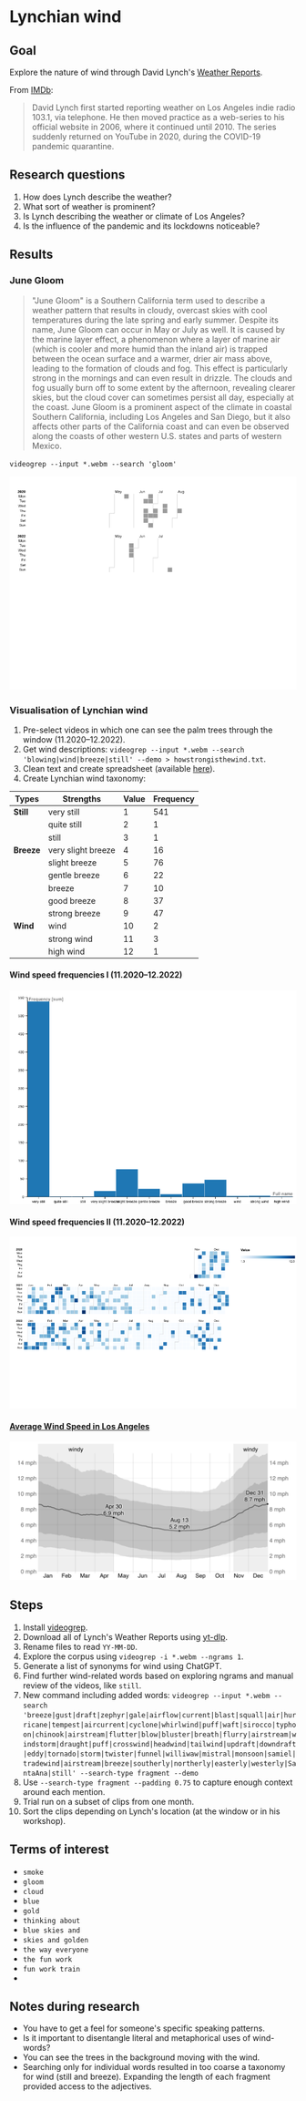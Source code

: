 # Lynchian wind

## Goal
Explore the nature of wind through David Lynch's [Weather Reports](https://www.youtube.com/playlist?list=PLTPQcjlcvvXExy6Ti4TccyRvwntL00b2w).

From [IMDb](https://www.imdb.com/title/tt12313750/trivia/?ref_=tt_trv_trv):
> David Lynch first started reporting weather on Los Angeles indie radio 103.1, via telephone. He then moved practice as a web-series to his official website in 2006, where it continued until 2010. The series suddenly returned on YouTube in 2020, during the COVID-19 pandemic quarantine.

## Research questions
1. How does Lynch describe the weather?
2. What sort of weather is prominent?
3. Is Lynch describing the weather or climate of Los Angeles?
4. Is the influence of the pandemic and its lockdowns noticeable? 

## Results
### June Gloom
> "June Gloom" is a Southern California term used to describe a weather pattern that results in cloudy, overcast skies with cool temperatures during the late spring and early summer. Despite its name, June Gloom can occur in May or July as well. It is caused by the marine layer effect, a phenomenon where a layer of marine air (which is cooler and more humid than the inland air) is trapped between the ocean surface and a warmer, drier air mass above, leading to the formation of clouds and fog.
> This effect is particularly strong in the mornings and can even result in drizzle. The clouds and fog usually burn off to some extent by the afternoon, revealing clearer skies, but the cloud cover can sometimes persist all day, especially at the coast.
> June Gloom is a prominent aspect of the climate in coastal Southern California, including Los Angeles and San Diego, but it also affects other parts of the California coast and can even be observed along the coasts of other western U.S. states and parts of western Mexico.

`videogrep --input *.webm --search 'gloom'`

![](https://github.com/mhep/lynchian-wind/blob/main/img/gloom.png)

### Visualisation of Lynchian wind
1. Pre-select videos in which one can see the palm trees through the window (11.2020–12.2022).
2. Get wind descriptions: `videogrep --input *.webm --search 'blowing|wind|breeze|still' --demo > howstrongisthewind.txt`.
3. Clean text and create spreadsheet (available [here](https://github.com/mhep/lynchian-wind/blob/main/data/lynchian-wind.csv)).
4. Create Lynchian wind taxonomy:

| **Types**  | **Strengths**      | **Value** | **Frequency** |
|------------|--------------------|-----------|---------------|
| **Still**  | very still         |         1 | 		   541|
|            | quite still        |         2 |				 1|
|            | still              |         3 |				 1|
| **Breeze** | very slight breeze |         4 |				16|
|            | slight breeze      |         5 |				76|
|            | gentle breeze      |         6 |				22|
|            | breeze             |         7 |				10|
|            | good breeze        |         8 |				37|
|            | strong breeze      |         9 |				47|
| **Wind**   | wind               |        10 |				 2|
|            | strong wind        |        11 |				 3|
|            | high wind          |        12 |				 1|

#### Wind speed frequencies I (11.2020–12.2022)
![](https://github.com/mhep/lynchian-wind/blob/main/img/wind-strength-frequency.png)

#### Wind speed frequencies II (11.2020–12.2022)
![](https://github.com/mhep/lynchian-wind/blob/main/img/wind-over-year.png)

#### [Average Wind Speed in Los Angeles](https://weatherspark.com/y/1705/Average-Weather-in-Los-Angeles-California-United-States-Year-Round#Figures-WindSpeed)
![](https://github.com/mhep/lynchian-wind/blob/main/img/average-la-windspeed.png)


## Steps
1. Install [videogrep](https://github.com/antiboredom/videogrep).
2. Download all of Lynch's Weather Reports using [yt-dlp](https://github.com/yt-dlp/yt-dlp).
3. Rename files to read `YY-MM-DD`.
3. Explore the corpus using `videogrep -i *.webm --ngrams 1`.
4. Generate a list of synonyms for wind using ChatGPT.
7. Find further wind-related words based on exploring ngrams and manual review of the videos, like `still`.
8. New command including added words: `videogrep --input *.webm --search 'breeze|gust|draft|zephyr|gale|airflow|current|blast|squall|air|hurricane|tempest|aircurrent|cyclone|whirlwind|puff|waft|sirocco|typhoon|chinook|airstream|flutter|blow|bluster|breath|flurry|airstream|windstorm|draught|puff|crosswind|headwind|tailwind|updraft|downdraft|eddy|tornado|storm|twister|funnel|williwaw|mistral|monsoon|samiel|tradewind|airstream|breeze|southerly|northerly|easterly|westerly|SantaAna|still' --search-type fragment --demo`
10. Use `--search-type fragment --padding 0.75` to capture enough context around each mention.
11. Trial run on a subset of clips from one month.
12. Sort the clips depending on Lynch's location (at the window or in his workshop).

## Terms of interest
- `smoke`
- `gloom`
- `cloud`
- `blue`
- `gold`
- `thinking about`
- `blue skies and`
- `skies and golden`
- `the way everyone`
- `the fun work`
- `fun work train`
- 

## Notes during research
- You have to get a feel for someone's specific speaking patterns.
- Is it important to disentangle literal and metaphorical uses of wind-words?
- You can see the trees in the background moving with the wind.
- Searching only for individual words resulted in too coarse a taxonomy for wind (still and breeze). Expanding the length of each fragment provided access to the adjectives.

